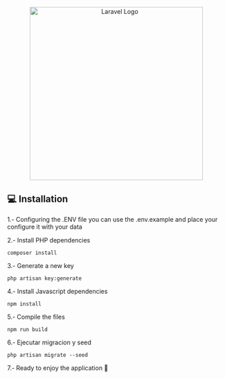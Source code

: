 <p align="center"><a href="https://laravel.com" target="_blank"><img src="https://raw.githubusercontent.com/laravel/art/master/logo-lockup/5%20SVG/2%20CMYK/1%20Full%20Color/laravel-logolockup-cmyk-red.svg" width="400" alt="Laravel Logo"></a></p>

## 💻 Installation 
1.- Configuring the .ENV file you can use the .env.example and place your configure it with your data

2.- Install PHP dependencies

```
composer install
```

3.- Generate a new key 

```
php artisan key:generate
```

4.- Install Javascript dependencies

``` 
npm install
```


5.- Compile the files

```
npm run build
```

6.- Ejecutar migracion y seed

```
php artisan migrate --seed
```
7.- Ready to enjoy the application 🤖


